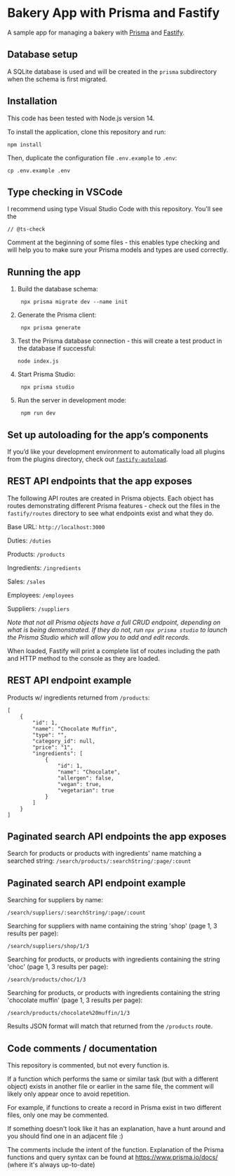 # Bakery App with Prisma and Fastify

A sample app for managing a bakery with [Prisma](https://www.prisma.io)
and [Fastify](https://www.fastify.io).

## Database setup

A SQLite database is used and will be created in the `prisma` subdirectory when the schema is first migrated.

## Installation

This code has been tested with Node.js version 14.

To install the application, clone this repository and run:

	npm install

Then, duplicate the configuration file `.env.example` to `.env`:

    cp .env.example .env

## Type checking in VSCode

I recommend using type Visual Studio Code with this repository.  You'll see the 

	// @ts-check

Comment at the beginning of some files - this enables type checking and will help you to make sure your Prisma models and types are used correctly.

## Running the app

1. Build the database schema:

		npx prisma migrate dev --name init

2. Generate the Prisma client:

        npx prisma generate

3.  Test the Prisma database connection - this will create a test product in the database if successful:

        node index.js
    
4. Start Prisma Studio:

		npx prisma studio
		
5. Run the server in development mode:

		npm run dev

## Set up autoloading for the app’s components

If you’d like your development environment to automatically load all plugins from the plugins directory, check out [`fastify-autoload`](https://github.com/fastify/fastify-autoload).

## REST API endpoints that the app exposes

The following API routes are created in Prisma objects.  Each object has routes demonstrating different Prisma features - check out the files in the `fastify/routes` directory to see what endpoints exist and what they do.

Base URL: `http://localhost:3000`

Duties: `/duties`

Products: `/products`

Ingredients: `/ingredients`

Sales: `/sales`

Employees: `/employees`

Suppliers: `/suppliers`

*Note that not all Prisma objects have a full CRUD endpoint, depending on what is being demonstrated.  If they do not, run `npx prisma studio` to launch the Prisma Studio which will allow you to add and edit records.*

When loaded, Fastify will print a complete list of routes including the path and HTTP method to the console as they are loaded.

## REST API endpoint example

Products w/ ingredients returned from `/products`:

	[
		{
			"id": 1,
			"name": "Chocolate Muffin",
			"type": "",
			"category_id": null,
			"price": "1",
			"ingredients": [
				{
					"id": 1,
					"name": "Chocolate",
					"allergen": false,
					"vegan": true,
					"vegetarian": true
				}
			]
		}
	]

## Paginated search API endpoints the app exposes

Search for products or products with ingredients' name matching a searched string: `/search/products/:searchString/:page/:count`

## Paginated search API endpoint example

Searching for suppliers by name:

`/search/suppliers/:searchString/:page/:count`

Searching for suppliers with name containing the string 'shop' (page 1, 3 results per page): 

`/search/suppliers/shop/1/3`

Searching for products, or products with ingredients containing the string 'choc' (page 1, 3 results per page): 

`/search/products/choc/1/3`

Searching for products, or products with ingredients containing the string 'chocolate muffin' (page 1, 3 results per page): 

`/search/products/chocolate%20muffin/1/3`

Results JSON format will match that returned from the `/products` route.

## Code comments / documentation

This repository is commented, but not every function is.

If a function which performs the same or similar task (but with a different object) exists in another file or earlier in the same file, the comment will likely only appear once to avoid repetition.

For example, if functions to create a record in Prisma exist in two different files, only one may be commented.

If something doesn't look like it has an explanation, have a hunt around and you should find one in an adjacent file :)

The comments include the intent of the function.  Explanation of the Prisma functions and query syntax can be found at https://www.prisma.io/docs/ (where it's always up-to-date)